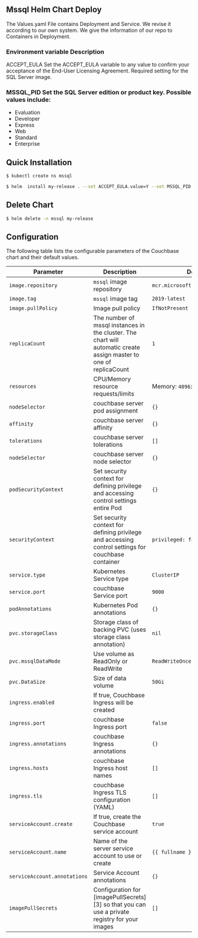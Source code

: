 ## Mssql Helm Chart Deploy

The Values.yaml File contains Deployment and Service. We revise it according to our own system. We give the information of our repo to Containers in Deployment.


### Environment variable	Description
ACCEPT_EULA	Set the ACCEPT_EULA variable to any value to confirm your acceptance of the End-User Licensing Agreement. Required setting for the SQL Server image.

### MSSQL_PID	Set the SQL Server edition or product key. Possible values include:

* Evaluation
* Developer
* Express
* Web
* Standard
* Enterprise


## Quick Installation

```bash
$ kubectl create ns mssql
```

```bash
$ helm  install my-release . --set ACCEPT_EULA.value=Y --set MSSQL_PID.value=Developer -n mssql
```
## Delete Chart

```bash
$ helm delete -n mssql my-release
```

## Configuration

The following table lists the configurable parameters of the Couchbase chart and their default values.

| Parameter                                      | Description                                                                                                                                           | Default                           |
|------------------------------------------------|-------------------------------------------------------------------------------------------------------------------------------------------------------|-----------------------------------|
| `image.repository`                     | `mssql` image repository                                                                                                                            | `mcr.microsoft.com/mssql/server`                |
| `image.tag`                            | `mssql` image tag                                                                                                                                   | `2019-latest`                         |
| `image.pullPolicy`                     | Image pull policy                                                                                                                                     | `IfNotPresent`                    |
| `replicaCount`                             | The number of mssql instances in the cluster. The chart will automatic create assign master to one of replicaCount                                      | `1`                               |
| `resources`                            | CPU/Memory resource requests/limits                                                                                                                   | Memory: `4096i`, CPU: `100m`     |
| `nodeSelector`                         | couchbase server pod assignment                                                                                                                         | `{}`                              |
| `affinity`                             | couchbase server affinity                                                                                                                               | `{}`                              |
| `tolerations`                          | couchbase server tolerations                                                                                                                            | `[]`                              |
| `nodeSelector`                         | couchbase server node selector                                                                                                                          | `{}`                              |
| `podSecurityContext`                   | Set security context for defining privilege and accessing control settings entire Pod                                                                 | `{}`                              |
| `securityContext`                      | Set security context for defining privilege and accessing control settings for couchbase container                                                      | `privileged: false`               |
| `service.type`                         | Kubernetes Service type                                                                                                                               | `ClusterIP`                       |
| `service.port`                         | couchbase Service port                                                                                                                                  | `9000`                            |
| `podAnnotations`                       | Kubernetes Pod annotations                                                                                                                            | `{}`                              |
| `pvc.storageClass`             | Storage class of backing PVC (uses storage class annotation)                                                                                          | `nil`                             |
| `pvc.mssqlDataMode`               | Use volume as ReadOnly or ReadWrite                                                                                                                   | `ReadWriteOnce`                   |
| `pvc.DataSize`                     | Size of data volume                                                                                                                                   | `50Gi`                            |
| `ingress.enabled`                      | If true, Couchbase Ingress will be created                                                                                                          |
| `ingress.port`                         | couchbase Ingress port                                                                                                                                  | `false`                           |
| `ingress.annotations`                  | couchbase Ingress annotations                                                                                                                           | `{}`                              |
| `ingress.hosts`                        | couchbase Ingress host names                                                                                                                            | `[]`                              |
| `ingress.tls`                          | couchbase Ingress TLS configuration (YAML)                                                                                                              | `[]`                              |                                                                     
| `serviceAccount.create`                        | If true, create the Couchbase service account                                                                                                           | `true`                            |
| `serviceAccount.name`                          | Name of the server service account to use or create                                                                                                   | `{{ fullname }}`          |
| `serviceAccount.annotations`                   | Service Account annotations                                                                                                                           | `{}`                              |
| `imagePullSecrets`                             | Configuration for [imagePullSecrets][3] so that you can use a private registry for your images                                                        | `[]`                              |



